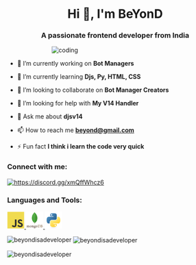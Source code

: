 <h1 align="center">Hi 👋, I'm BeYonD</h1>
<h3 align="center">A passionate frontend developer from India</h3>

<img align="right" alt="coding" width="400" src="https://user-images.githubusercontent.com/55389276/140866485-8fb1c876-9a8f-4d6a-98dc-08c4981eaf70.gif">

<p align="left"> <a href="https://twitter.com/" target="blank"><img src="https://img.shields.io/twitter/follow/?logo=twitter&style=for-the-badge" alt="" /></a> </p>

- 🔭 I’m currently working on **Bot Managers**

- 🌱 I’m currently learning **Djs, Py, HTML, CSS**

- 👯 I’m looking to collaborate on **Bot Manager Creators**

- 🤝 I’m looking for help with **My V14 Handler**

- 💬 Ask me about **djsv14**

- 📫 How to reach me **beyond@gmail.com**

- ⚡ Fun fact **I think i learn the code very quick**

<h3 align="left">Connect with me:</h3>
<p align="left">
<a href="https://discord.gg/https://discord.gg/xmQffWhcz6" target="blank"><img align="center" src="https://raw.githubusercontent.com/rahuldkjain/github-profile-readme-generator/master/src/images/icons/Social/discord.svg" alt="https://discord.gg/xmQffWhcz6" height="30" width="40" /></a>
</p>

<h3 align="left">Languages and Tools:</h3>
<p align="left"> <a href="https://developer.mozilla.org/en-US/docs/Web/JavaScript" target="_blank" rel="noreferrer"> <img src="https://raw.githubusercontent.com/devicons/devicon/master/icons/javascript/javascript-original.svg" alt="javascript" width="40" height="40"/> </a> <a href="https://www.mongodb.com/" target="_blank" rel="noreferrer"> <img src="https://raw.githubusercontent.com/devicons/devicon/master/icons/mongodb/mongodb-original-wordmark.svg" alt="mongodb" width="40" height="40"/> </a> <a href="https://www.python.org" target="_blank" rel="noreferrer"> <img src="https://raw.githubusercontent.com/devicons/devicon/master/icons/python/python-original.svg" alt="python" width="40" height="40"/> </a> </p>

<p><img align="left" src="https://github-readme-stats.vercel.app/api/top-langs?username=beyondisadeveloper&show_icons=true&locale=en&layout=compact" alt="beyondisadeveloper" /></p>

<p>&nbsp;<img align="center" src="https://github-readme-stats.vercel.app/api?username=beyondisadeveloper&show_icons=true&locale=en" alt="beyondisadeveloper" /></p>

<p><img align="center" src="https://github-readme-streak-stats.herokuapp.com/?user=beyondisadeveloper&" alt="beyondisadeveloper" /></p>
